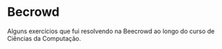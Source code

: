 # Becrowd
Alguns exercícios que fui resolvendo na Beecrowd ao longo do curso de Ciências da Computação.
